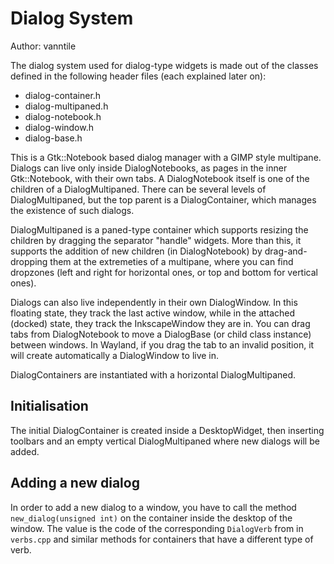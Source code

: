 # Dialog System

Author: vanntile

The dialog system used for dialog-type widgets is made out of the classes
defined in the following header files (each explained later on):

- dialog-container.h
- dialog-multipaned.h
- dialog-notebook.h
- dialog-window.h
- dialog-base.h

This is a Gtk::Notebook based dialog manager with a GIMP style multipane.
Dialogs can live only inside DialogNotebooks, as pages in the inner
Gtk::Notebook, with their own tabs. A DialogNotebook itself is one of the
children of a DialogMultipaned. There can be several levels of DialogMultipaned,
but the top parent is a DialogContainer, which manages the existence of such
dialogs.

DialogMultipaned is a paned-type container which supports resizing the children
by dragging the separator "handle" widgets. More than this, it supports the
addition of new children (in DialogNotebook) by drag-and-dropping them at the
extremeties of a multipane, where you can find dropzones (left and right for
horizontal ones, or top and bottom for vertical ones).

Dialogs can also live independently in their own DialogWindow. In this floating
state, they track the last active window, while in the attached (docked) state,
they track the InkscapeWindow they are in. You can drag tabs from DialogNotebook
to move a DialogBase (or child class instance) between windows. In Wayland,
if you drag the tab to an invalid position, it will create automatically a
DialogWindow to live in.

DialogContainers are instantiated with a horizontal DialogMultipaned.

## Initialisation

The initial DialogContainer is created inside a DesktopWidget, then inserting
toolbars and an empty vertical DialogMultipaned where new dialogs will be added.

## Adding a new dialog

In order to add a new dialog to a window, you have to call the method
`new_dialog(unsigned int)` on the container inside the desktop of the window.
The value is the code of the corresponding `DialogVerb` from in `verbs.cpp` and
similar methods for containers that have a different type of verb.
